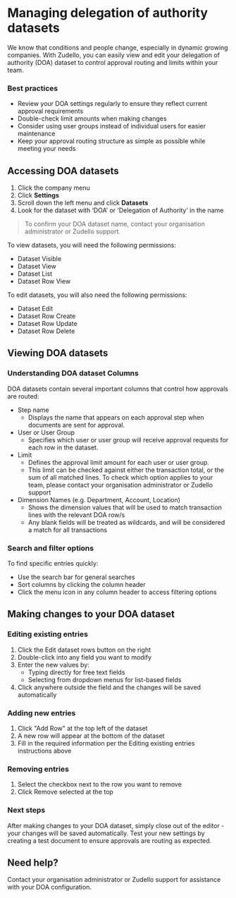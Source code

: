 #  Managing delegation of authority datasets

We know that conditions and people change, especially in dynamic growing companies. With Zudello, you can easily view and edit your delegation of authority (DOA) dataset to control approval routing and limits within your team. 

### Best practices

- Review your DOA settings regularly to ensure they reflect current approval requirements
- Double-check limit amounts when making changes
- Consider using user groups instead of individual users for easier maintenance
- Keep your approval routing structure as simple as possible while meeting your needs

## Accessing DOA datasets

1. Click the company menu
2. Click **Settings**
3. Scroll down the left menu and click **Datasets**
4. Look for the dataset with ‘DOA’ or ‘Delegation of Authority’ in the name  
> To confirm your DOA dataset name, contact your organisation administrator or Zudello support.

To view datasets, you will need the following permissions:
- Dataset Visible
- Dataset View
- Dataset List
- Dataset Row View

To edit datasets, you will also need the following permissions:
- Dataset Edit
- Dataset Row Create
- Dataset Row Update
- Dataset Row Delete

## Viewing DOA datasets

### Understanding DOA dataset Columns

DOA datasets contain several important columns that control how approvals are routed:
- Step name
	- Displays the name that appears on each approval step when documents are sent for approval.
- User or User Group
	- Specifies which user or user group will receive approval requests for each row in the dataset.
- Limit
	- Defines the approval limit amount for each user or user group.
	- This limit can be checked against either the transaction total, or the sum of all matched lines. To check which option applies to your team, please contact your organisation administrator or Zudello support
- Dimension Names (e.g. Department, Account, Location)
	- Shows the dimension values that will be used to match transaction lines with the relevant DOA row/s
	- Any blank fields will be treated as wildcards, and will be considered a match for all transactions

### Search and filter options

To find specific entries quickly:
- Use the search bar for general searches
- Sort columns by clicking the column header
- Click the menu icon in any column header to access filtering options

## Making changes to your DOA dataset

### Editing existing entries

1. Click the Edit dataset rows button on the right 
2. Double-click into any field you want to modify
3. Enter the new values by:
	- Typing directly for free text fields
	- Selecting from dropdown menus for list-based fields
4. Click anywhere outside the field and the changes will be saved automatically

### Adding new entries

1. Click "Add Row" at the top left of the dataset
2. A new row will appear at the bottom of the dataset
3. Fill in the required information per the Editing existing entries instructions above

### Removing entries

1. Select the checkbox next to the row you want to remove
2. Click Remove selected at the top

### Next steps

After making changes to your DOA dataset, simply close out of the editor - your changes will be saved automatically. Test your new settings by creating a test document to ensure approvals are routing as expected.

## Need help? 

Contact your organisation administrator or Zudello support for assistance with your DOA configuration.